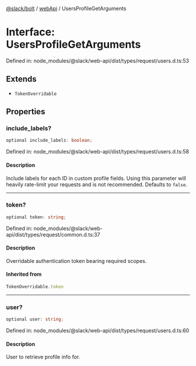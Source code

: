 [@slack/bolt](../../../../index.md) / [webApi](../index.md) / UsersProfileGetArguments

# Interface: UsersProfileGetArguments

Defined in: node\_modules/@slack/web-api/dist/types/request/users.d.ts:53

## Extends

- `TokenOverridable`

## Properties

### include\_labels?

```ts
optional include_labels: boolean;
```

Defined in: node\_modules/@slack/web-api/dist/types/request/users.d.ts:58

#### Description

Include labels for each ID in custom profile fields.
Using this parameter will heavily rate-limit your requests and is not recommended. Defaults to `false`.

***

### token?

```ts
optional token: string;
```

Defined in: node\_modules/@slack/web-api/dist/types/request/common.d.ts:37

#### Description

Overridable authentication token bearing required scopes.

#### Inherited from

```ts
TokenOverridable.token
```

***

### user?

```ts
optional user: string;
```

Defined in: node\_modules/@slack/web-api/dist/types/request/users.d.ts:60

#### Description

User to retrieve profile info for.
